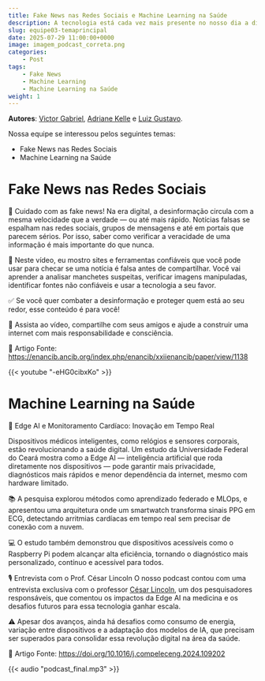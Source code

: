 ```yaml
---
title: Fake News nas Redes Sociais e Machine Learning na Saúde
description: A tecnologia está cada vez mais presente no nosso dia a dia — da inteligência artificial que opera direto nos dispositivos até as ferramentas que ajudam a identificar fake news nas redes sociais. Neste post, você vai entender como essas inovações impactam sua rotina e por que é essencial usá-las com consciência.
slug: equipe03-temaprincipal
date: 2025-07-29 11:00:00+0000
image: imagem_podcast_correta.png
categories:
    - Post
tags:
    - Fake News
    - Machine Learning
    - Machine Learning na Saúde
weight: 1      
---
```


**Autores**: [Victor Gabriel](victor21@alu.ufc.br), [Adriane Kelle](adriane.kll@alu.ufc.br) e [Luiz Gustavo](luizgus@alu.ufc.br). 

Nossa equipe se interessou pelos seguintes temas:
 - Fake News nas Redes Sociais
 - Machine Learning na Saúde
  
# Fake News nas Redes Sociais
🛑 Cuidado com as fake news!
Na era digital, a desinformação circula com a mesma velocidade que a verdade — ou até mais rápido. Notícias falsas se espalham nas redes sociais, grupos de mensagens e até em portais que parecem sérios. Por isso, saber como verificar a veracidade de uma informação é mais importante do que nunca.

📲 Neste vídeo, eu mostro sites e ferramentas confiáveis que você pode usar para checar se uma notícia é falsa antes de compartilhar. Você vai aprender a analisar manchetes suspeitas, verificar imagens manipuladas, identificar fontes não confiáveis e usar a tecnologia a seu favor.

✅ Se você quer combater a desinformação e proteger quem está ao seu redor, esse conteúdo é para você!

🔗 Assista ao vídeo, compartilhe com seus amigos e ajude a construir uma internet com mais responsabilidade e consciência.

🔗 Artigo Fonte: https://enancib.ancib.org/index.php/enancib/xxiienancib/paper/view/1138

{{< youtube "-eHG0cibxKo" >}}

# Machine Learning na Saúde
🔬 Edge AI e Monitoramento Cardíaco: Inovação em Tempo Real

Dispositivos médicos inteligentes, como relógios e sensores corporais, estão revolucionando a saúde digital. Um estudo da Universidade Federal do Ceará mostra como a Edge AI — inteligência artificial que roda diretamente nos dispositivos — pode garantir mais privacidade, diagnósticos mais rápidos e menor dependência da internet, mesmo com hardware limitado.

📚 A pesquisa explorou métodos como aprendizado federado e MLOps, e apresentou uma arquitetura onde um smartwatch transforma sinais PPG em ECG, detectando arritmias cardíacas em tempo real sem precisar de conexão com a nuvem.

💻 O estudo também demonstrou que dispositivos acessíveis como o Raspberry Pi podem alcançar alta eficiência, tornando o diagnóstico mais personalizado, contínuo e acessível para todos.

🎙️ Entrevista com o Prof. César Lincoln
O nosso podcast contou com uma entrevista exclusiva com o professor [César Lincoln](https://www.instagram.com/cesarlincolnmattos), um dos pesquisadores responsáveis, que comentou os impactos da Edge AI na medicina e os desafios futuros para essa tecnologia ganhar escala.

⚠️ Apesar dos avanços, ainda há desafios como consumo de energia, variação entre dispositivos e a adaptação dos modelos de IA, que precisam ser superados para consolidar essa revolução digital na área da saúde.

🔗 Artigo Fonte: https://doi.org/10.1016/j.compeleceng.2024.109202

{{< audio "podcast_final.mp3" >}}


